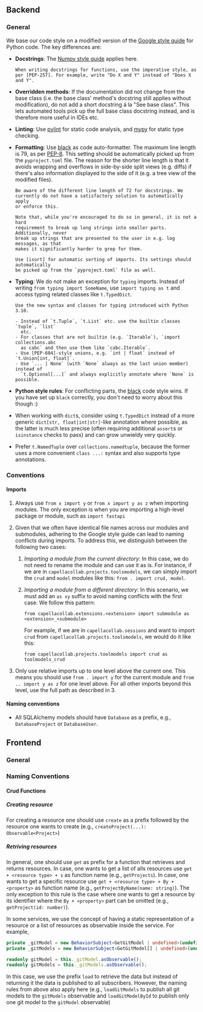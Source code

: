 <!--
 ~ SPDX-FileCopyrightText: Copyright DB Netz AG and the capella-collab-manager contributors
 ~ SPDX-License-Identifier: Apache-2.0
 -->

## Backend

### General

We base our code style on a modified version of the [Google style guide] for
Python code. The key differences are:

- **Docstrings**: The [Numpy style guide] applies here.

      When writing docstrings for functions, use the imperative style, as
      per [PEP-257]. For example, write "Do X and Y" instead of "Does X and Y".

- **Overridden methods**: If the documentation did not change from the base
  class (i.e. the base class' method's docstring still applies without modification),
  do not add a short docstring á la "See base class". This lets automated tools pick
  up the full base class docstring instead, and is therefore more useful in IDEs etc.

- **Linting**: Use [pylint] for static code analysis, and [mypy] for
  static type checking.

- **Formatting**: Use [black] as code auto-formatter. The maximum line length is 79,
  as per [PEP-8]. This setting should be automatically picked up from the
  `pyproject.toml` file. The reason for the shorter line length is that it avoids
  wrapping and overflows in side-by-side split views (e.g. diffs) if there's also
  information displayed to the side of it (e.g. a tree view of the modified files).

      Be aware of the different line length of 72 for docstrings. We
      currently do not have a satisfactory solution to automatically apply
      or enforce this.

      Note that, while you're encouraged to do so in general, it is not a hard
      requirement to break up long strings into smaller parts. Additionally, never
      break up strings that are presented to the user in e.g. log messages, as that
      makes it significantly harder to grep for them.

      Use [isort] for automatic sorting of imports. Its settings should automatically
      be picked up from the `pyproject.toml` file as well.

- **Typing**: We do not make an exception for `typing` imports. Instead of
  writing `from typing import SomeName`, use `import typing as t` and access
  typing related classes like `t.TypedDict`.

      Use the new syntax and classes for typing introduced with Python 3.10.

      - Instead of `t.Tuple`, `t.List` etc. use the builtin classes `tuple`, `list`
        etc.
      - For classes that are not builtin (e.g. `Iterable`), `import collections.abc
        as cabc` and then use them like `cabc.Iterable`.
      - Use [PEP-604]-style unions, e.g. `int | float` instead of `t.Union[int, float]`.
      - Use `... | None` (with `None` always as the last union member) instead of
        `t.Optional[...]` and always explicitly annotate where `None` is possible.

- **Python style rules**: For conflicting parts, the [black] code style
  wins. If you have set up `black` correctly, you don't need to worry about
  this though :)
- When working with `dict`s, consider using `t.TypedDict` instead of a more
  generic `dict[str, float|int|str]`-like annotation where possible, as the
  latter is much less precise (often requiring additional `assert`s or
  `isinstance` checks to pass) and can grow unwieldy very quickly.
- Prefer `t.NamedTuple` over `collections.namedtuple`, because the former uses
  a more convenient `class ...:` syntax and also supports type annotations.

### Conventions

#### Imports

1.  Always use `from x import y` or `from x import y as z` when importing modules.
    The only exception is when you are importing a high-level package or module,
    such as `import fastapi`

1.  Given that we often have identical file names across our modules and submodules,
    adhering to the Google style guide can lead to naming conflicts during imports.
    To address this, we distinguish between the following two cases:

    1. _Importing a module from the current directory_: In this case, we
       do not need to rename the module and can use it as is. For instance,
       if we are in `capellacollab.projects.toolsmodels`, we can simply import
       the `crud` and `model` modules like this: `from . import crud, model`.

    2. _Importing a module from a different directory_: In this scenario,
       we must add an `as xy` suffix to avoid naming conflicts with the first case.
       We follow this pattern:

       `from capellacollab.extensions.<extension> import submodule as <extension>_<submodule>`

       For example, if we are in `capellacollab.sessions` and want to import `crud`
       from `capellacollab.projects.toolsmodels`, we would do it like this:

       `from capellacollab.projects.toolmodels import crud as toolmodels_crud`

1.  Only use relative imports up to one level above the current one. This means you
    should use `from . import y` for the current module and `from .. import y as z`
    for one level above. For all other imports beyond this level, use the full path
    as described in 3.

#### Naming conventions

- All SQLAlchemy models should have `Database` as a prefix, e.g.,
  `DatabaseProject` or `DatabaseUser`.

## Frontend

### General

### Naming Conventions

#### Crud Functions

##### Creating resource

For creating a resource one should use `create` as a prefix followed by
the resource one wants to create (e.g., `createProject(...): Observable<Project>`)

##### Retriving resources

In general, one should use `get` as prefix for a function that retrieves and
returns resources.
In case, one wants to get a list of alls resources use `get + <resource type> + s`
as function name (e.g., `getProjects`).
In case, one wants to get a specific resource use `get + <resource type> + By + <property>`
as function name (e.g., `getProjectByName(name: string)`). The only exception
to this rule is the case where one wants to get a resource by its identifier
where the `By + <property>` part can be omitted (e.g., `getProject(id: number)`).

In some services, we use the concept of having a static representation of a resource or
a list of resources as observable inside the service. For example,

```ts
private _gitModel = new BehaviorSubject<GetGitModel | undefined>(undefined);
private _gitModels = new BehaviorSubject<GetGitModel[] | undefined>(undefined);

readonly gitModel = this._gitModel.asObservable();
readonly gitModels = this._gitModels.asObservable();
```

In this case, we use the prefix `load` to retrieve the data but instead of
returning it the data is published to all subscribers. However, the naming
rules from above also apply here (e.g., `loadGitModels` to publish all git models
to the `gitModels` observable and `loadGitModelById` to publish only one git model
to the `gitModel` observable)

[google style guide]: https://google.github.io/styleguide/pyguide.html
[numpy style guide]: https://numpydoc.readthedocs.io/en/latest/format.html
[pep-8]: https://peps.python.org/pep-0008/
[pep-257]: https://peps.python.org/pep-0257/
[pep-604]: https://www.python.org/dev/peps/pep-0604/
[mypy]: https://github.com/python/mypy
[pylint]: https://github.com/PyCQA/pylint
[isort]: https://github.com/PyCQA/isort
[black]: https://black.readthedocs.io/en/stable/the_black_code_style/current_style.html
